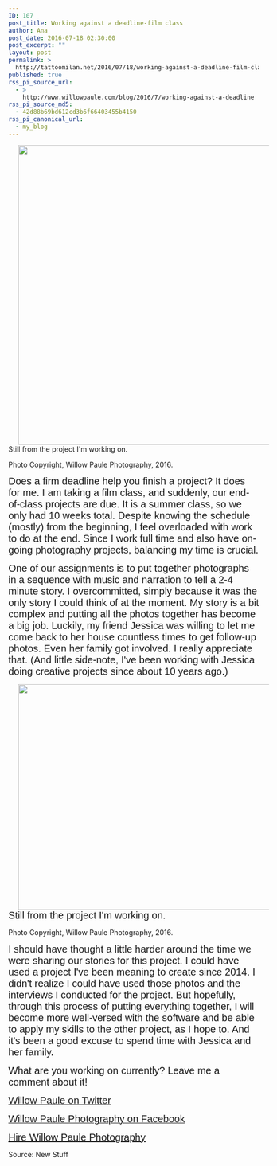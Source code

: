 ```yaml
---
ID: 107
post_title: Working against a deadline-film class
author: Ana
post_date: 2016-07-18 02:30:00
post_excerpt: ""
layout: post
permalink: >
  http://tattoomilan.net/2016/07/18/working-against-a-deadline-film-class/
published: true
rss_pi_source_url:
  - >
    http://www.willowpaule.com/blog/2016/7/working-against-a-deadline
rss_pi_source_md5:
  - 42d88b69bd612cd3b6f66403455b4150
rss_pi_canonical_url:
  - my_blog
---
```

<p>
<span class="zb-richtext" style="width:904px;height:602px;margin-left:20px;margin-right:20px;margin-top:20px;margin-bottom:20px;padding:0px"><span class="pv pv-static pv-ready" id="zfdp_47dc6238_3fbf9aaa"><span class="pv-outer"><span class="pv-inner" style="width:904px;height:602px"><img class="pv-img pv-burned" width="904" height="602" src="http://www.willowpaule.com/img/s/v-3/p1978779366-5.jpg" alt="" style="width:904px;height:602px" /><span class="pv-zb-text pv-bgcolor1"><span class="pv-zb-text-c pv-font2 pv-color2">Still from the project I'm working on.

Photo Copyright, Willow Paule Photography, 2016.</span></span></span></span></span>

</span>
<span style="font-family:verdana,geneva,tahoma,sans-serif"><span style="font-size: 20px">Does a firm deadline help you finish a project? It does for me. I am taking a film class, and suddenly, our end-of-class projects are due. It is a summer class, so we only had 10 weeks total. Despite knowing the schedule (mostly) from the beginning, I feel overloaded with work to do at the end. Since I work full time and also have on-going photography projects, balancing my time is crucial.</span></span></p>

<p><span style="font-family:verdana,geneva,tahoma,sans-serif"><span style="font-size: 20px">One of our assignments is to put together photographs in a sequence with music and narration to tell a 2-4 minute story. I overcommitted, simply because it was the only story I could think of at the moment. My story is a bit complex and putting all the photos together has become a big job. Luckily, my friend Jessica was willing to let me come back to her house countless times to get follow-up photos. Even her family got involved. I really appreciate that. (And little side-note, I&#039;ve been working with Jessica doing creative projects since about 10 years ago.) </span></span></p>

<p><span style="font-family:verdana,geneva,tahoma,sans-serif"><span style="font-size: 20px">
<span class="zb-richtext" style="width:681px;height:453px;margin-left:20px;margin-right:20px;margin-top:20px;margin-bottom:20px;padding:0px"><span class="pv pv-static pv-ready" id="zfdp_47dc6238_3fbf9aba"><span class="pv-outer"><span class="pv-inner" style="width:681px;height:453px"><img class="pv-img pv-burned" width="681" height="453" src="http://www.willowpaule.com/img/s/v-3/p1882175025-4.jpg" alt="" style="width:681px;height:453px" /><span class="pv-zb-text pv-bgcolor1"><span class="pv-zb-text-c pv-font2 pv-color2">Still from the project I'm working on.

Photo Copyright, Willow Paule Photography, 2016.</span></span></span></span></span>

</span>
</span></span></p>

<p><span style="font-family:verdana,geneva,tahoma,sans-serif"><span style="font-size: 20px">I should have thought a little harder around the time we were sharing our stories for this project. I could have used a project I&#039;ve been meaning to create since 2014. I didn&#039;t realize I could have used those photos and the interviews I conducted for the project. But hopefully, through this process of putting everything together, I will become more well-versed with the software and be able to apply my skills to the other project, as I hope to. And it&#039;s been a good excuse to spend time with Jessica and her family.</span></span></p>

<p><span style="font-family:verdana,geneva,tahoma,sans-serif"><span style="font-size: 20px">What are you working on currently? Leave me a comment about it!</span></span></p>

<p><a href="https://twitter.com/WillowPaule" target="_blank"><span style="font-family:verdana,geneva,tahoma,sans-serif"><span style="font-size: 20px">Willow Paule on Twitter</span></span></a></p>

<p><a href="https://www.facebook.com/willowpaulephotography/?fref=ts"><span style="font-family:verdana,geneva,tahoma,sans-serif"><span style="font-size: 20px">Willow Paule Photography on Facebook</span></span></a></p>

<p><span style="font-family:verdana,geneva,tahoma,sans-serif"><span style="font-size: 20px"><a href="http://www.willowpaule.com/contact" target="_blank">Hire Willow Paule Photography</a></span></span></p>
Source: New Stuff